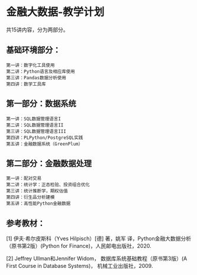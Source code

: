 # 金融大数据-教学计划

共15讲内容，分为两部分。

## 基础环境部分：

```
第一讲：数字化工具使用
第二讲：Python语言及相应库使用
第三讲：Pandas数据分析使用
第四讲：数学工具库
```


## 第一部分：数据系统

```
第一讲：SQL数据管理语言I
第二讲：SQL数据管理语言II
第三讲：SQL数据管理语言III
第四讲：PLPython/PostgreSQL实践 
第五讲：金融数据系统（GreenPlum）
```

## 第二部分：金融数据处理

```
第一讲：配对交易
第二讲：统计学：正态检验、投资组合优化
第三讲：统计推断学，期权估值
第四讲：衍生品分析建模
第五讲：高性能Python金融数据
```



## 参考教材：

[1] 伊夫·希尔皮斯科（Yves Hilpisch）[德] 著，姚军 译，Python金融大数据分析（原书第2版）(Python for Finance)，人民邮电出版社，2020.

[2] Jeffrey Ullman和Jennifer Widom， 数据库系统基础教程（原书第3版）(A First Course in Database Systems)， 机械工业出版社，2009. 
